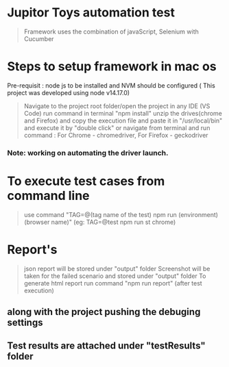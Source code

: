 # Jupitor Toys automation test 
> Framework uses the combination of javaScript, Selenium with Cucumber

# Steps to setup framework in mac os
Pre-requisit : node js to be installed and NVM should be configured ( This project was developed using node v14.17.0)

> Navigate to the project root folder/open the project in any IDE (VS Code)
> run command in terminal "npm install"
> unzip the drives(chrome and Firefox) and copy the execution file and paste it in "/usr/local/bin" and execute it by "double click" or navigate from terminal and run command : For Chrome - chromedriver, For Firefox - geckodriver 

### Note: working on automating the driver launch.

# To execute test cases from command line 

> use command "TAG=@(tag name of the test) npm run (environment) (browser name)" (eg: TAG=@test npm run st chrome)

# Report's 
> json report will be stored under "output" folder 
> Screenshot will be taken for the failed scenario and stored under "output" folder
> To generate html report run command "npm run report" (after test execution)

## along with the project pushing the debuging settings 

## Test results are attached under "testResults" folder
